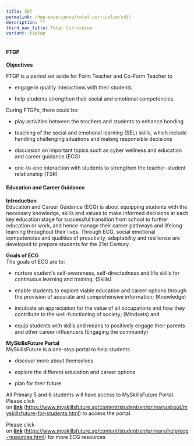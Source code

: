 ```yaml
---
title: SDT
permalink: /hgp-experience/total-curriculum/sdt/
description: ""
third_nav_title: Total Curriculum
variant: tiptap
---
```

<h4><strong>FTGP</strong></h4>
<p><strong>Objectives</strong>
</p>
<p>FTGP is a period set aside for Form Teacher and Co-Form Teacher to&nbsp;</p>
<ul data-tight="true" class="tight">
<li>
<p>engage in quality interactions with their students</p>
</li>
<li>
<p>help students strengthen their social and emotional competencies.&nbsp;</p>
</li>
</ul>
<p>During FTGPs, there could be:</p>
<ul data-tight="true" class="tight">
<li>
<p>play activities between the teachers and students to enhance bonding</p>
</li>
<li>
<p>teaching of the social and emotional learning (SEL) skills, which include
handling challenging situations and making responsible decisions</p>
</li>
<li>
<p>discussion on important topics such as cyber wellness and education and
career guidance (ECG)</p>
</li>
<li>
<p>one-to-one interaction with students to strengthen the teacher-student
relationship (TSR)</p>
</li>
</ul>
<h4><strong>Education and Career Guidance</strong></h4>
<p><strong>Introduction<br></strong>Education and Career Guidance (ECG) is
about equipping students with the necessary knowledge, skills and values
to make informed decisions at each key education stage for successful transition
from school to further education or work, and hence manage their career
pathways and lifelong learning throughout their lives. Through ECG, social
emotional competencies and qualities of proactivity, adaptability and resilience
are developed to prepare students for the 21st Century.</p>
<p><strong>Goals of ECG<br></strong>The goals of ECG are to:</p>
<ul data-tight="true" class="tight">
<li>
<p>nurture student’s self-awareness, self-directedness and life skills for
continuous learning and training; (Skills)</p>
</li>
<li>
<p>enable students to explore viable education and career options through
the provision of accurate and comprehensive information; (Knowledge)</p>
</li>
<li>
<p>inculcate an appreciation for the value of all occupations and how they
contribute to the well-functioning of society; (Mindsets) and</p>
</li>
<li>
<p>equip students with skills and means to positively engage their parents
and other career influencers (Engaging the community)</p>
</li>
</ul>
<p><strong>MySkillsFuture Portal<br></strong>MySkillsFuture is a one-stop
portal to help students</p>
<ul data-tight="true" class="tight">
<li>
<p>discover more about themselves</p>
</li>
<li>
<p>explore the different education and career options</p>
</li>
<li>
<p>plan for their future</p>
</li>
</ul>
<p>All Primary 5 and 6 students will have access to MySkillsFuture Portal.
<br>Please click on&nbsp;<strong><u>link</u></strong>&nbsp;(<a href="https://www.myskillsfuture.sg/content/student/en/primary/about/myskillsfuture-for-students.html" rel="noopener noreferrer nofollow" target="_blank"><u>https://www.myskillsfuture.sg/content/student/en/primary/about/myskillsfuture-for-students.html</u></a>)
to access the&nbsp;portal.</p>
<p>Please click on&nbsp;<strong><u>link</u></strong>&nbsp;(<a href="https://www.myskillsfuture.sg/content/student/en/primary/help/ecg-resources.html" rel="noopener noreferrer nofollow" target="_blank"><u>https://www.myskillsfuture.sg/content/student/en/primary/help/ecg-resources.html</u></a>)
for more ECG resources</p>
